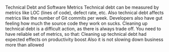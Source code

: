 Technical Debt and Software Metrics
Technical debt can be measured by metrics like LOC (lines of code), defect rate, etc. Also technical debt affects metrics like the number of Git commits per week.
Developers also have gut feeling how much the source code they work on sucks.
Cleaning up technical debt is a difficult action, as there is always trade off. You need to have reliable set of metrics, so that:
Cleaning up technical debt had expected effects on productivity boost
Also it is not slowing down business more than allowed